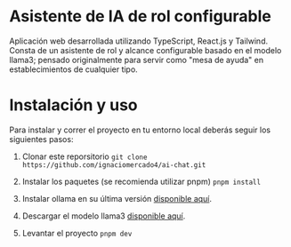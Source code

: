 # Asistente de IA de rol configurable
Aplicación web desarrollada utilizando TypeScript, React.js y Tailwind. Consta de un asistente de rol y alcance configurable basado en el modelo llama3; pensado originalmente para servir como "mesa de ayuda" en establecimientos de cualquier tipo.

# Instalación y uso
Para instalar y correr el proyecto en tu entorno local deberás seguir los siguientes pasos:
1. Clonar este reporsitorio
```git clone https://github.com/ignaciomercado4/ai-chat.git```

2. Instalar los paquetes (se recomienda utilizar pnpm) 
```pnpm install```

3. Instalar ollama en su última versión [disponible aquí](https://ollama.com/).
4. Descargar el modelo llama3 [disponible aquí](https://www.llama.com/models/llama-3/).
5. Levantar el proyecto
```pnpm dev```


